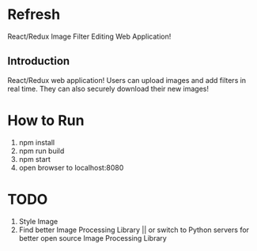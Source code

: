 # Refresh
React/Redux Image Filter Editing Web Application!

## Introduction
React/Redux web application! Users can upload images and add filters in real time. They can also securely download their new images!

# How to Run
1. npm install
2. npm run build
3. npm start
4. open browser to localhost:8080

# TODO
1. Style Image
2. Find better Image Processing Library || or switch to Python servers for better open source Image Processing Library
